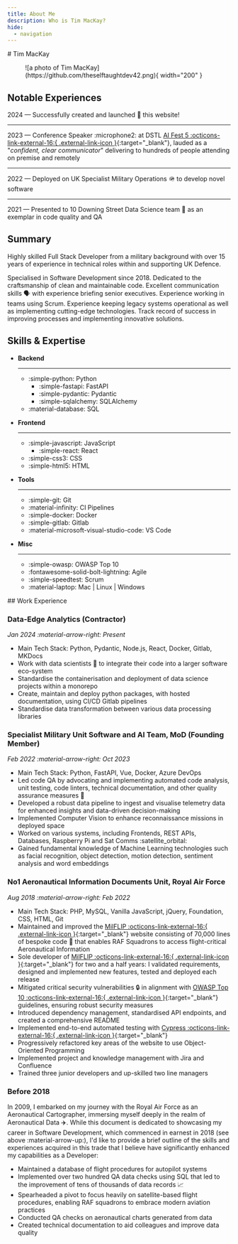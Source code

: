 ```yaml
---
title: About Me
description: Who is Tim MacKay?
hide:
  - navigation
---
```

<div class="centered" markdown>
# Tim MacKay
</div>

<figure markdown>
  ![a photo of Tim MacKay](https://github.com/theselftaughtdev42.png){ width="200" }
</figure>


## Notable Experiences
2024 — Successfully created and launched :rocket: this website!

---

2023 — Conference Speaker :microphone2: at DSTL [AI Fest 5 :octicons-link-external-16:{ .external-link-icon }](https://www.gov.uk/government/news/ai-fest-5-bringing-together-top-minds-in-artificial-intelligence){:target="_blank"}, lauded as a "*confident, clear communicator*" delivering to hundreds of people attending on premise and remotely

---

2022 — Deployed on UK Specialist Military Operations :military_helmet: to develop novel software

---

2021 — Presented to 10 Downing Street Data Science team :speech_balloon: as an exemplar in code quality and QA


## Summary
Highly skilled Full Stack Developer from a military background with over 15 years of experience in technical roles within and supporting UK Defence.

Specialised in Software Development since 2018. Dedicated to the craftsmanship of clean and maintainable code. Excellent communication skills :speaking_head: with experience briefing senior executives. Experience working in teams using Scrum. Experience keeping legacy systems operational as well as implementing cutting-edge technologies. Track record of success in improving processes and implementing innovative solutions.


## Skills & Expertise
<div class="grid cards" markdown>

- __Backend__

    ---

    - :simple-python:  Python
        - :simple-fastapi:  FastAPI
        - :simple-pydantic: Pydantic
        - :simple-sqlalchemy: SQLAlchemy
    - :material-database: SQL

- __Frontend__

    ---
    
    - :simple-javascript: JavaScript
        - :simple-react: React
    - :simple-css3: CSS
    - :simple-html5: HTML

- __Tools__

    ---

    - :simple-git: Git
    - :material-infinity: CI Pipelines
    - :simple-docker: Docker
    - :simple-gitlab: Gitlab
    - :material-microsoft-visual-studio-code: VS Code

- __Misc__

    ---

    - :simple-owasp: OWASP Top 10
    - :fontawesome-solid-bolt-lightning: Agile
    - :simple-speedtest: Scrum
    - :material-laptop: Mac | Linux | Windows

</div>


## Work Experience
### Data-Edge Analytics (Contractor)
*Jan 2024 :material-arrow-right: Present*

- Main Tech Stack: Python, Pydantic, Node.js, React, Docker, Gitlab, MKDocs
- Work with data scientists :test_tube: to integrate their code into a larger software eco-system
- Standardise the containerisation and deployment of data science projects within a monorepo
- Create, maintain and deploy python packages, with hosted documentation, using CI/CD Gitlab pipelines
- Standardise data transformation between various data processing libraries

### Specialist Military Unit Software and AI Team, MoD (Founding Member)
*Feb 2022 :material-arrow-right: Oct 2023*

- Main Tech Stack: Python, FastAPI, Vue, Docker, Azure DevOps
- Led code QA by advocating and implementing automated code analysis, unit testing, code linters, technical documentation, and other quality assurance measures :rocket:
- Developed a robust data pipeline to ingest and visualise telemetry data for enhanced insights and data-driven decision-making
- Implemented Computer Vision to enhance reconnaissance missions in deployed space
- Worked on various systems, including Frontends, REST APIs, Databases, Raspberry Pi and Sat Comms :satellite_orbital:
- Gained fundamental knowledge of Machine Learning technologies such as facial recognition, object detection, motion detection, sentiment analysis and word embeddings

### No1 Aeronautical Information Documents Unit, Royal Air Force
*Aug 2018 :material-arrow-right: Feb 2022*

- Main Tech Stack: PHP, MySQL, Vanilla JavaScript, jQuery, Foundation, CSS, HTML, Git
- Maintained and improved the [MilFLIP :octicons-link-external-16:{ .external-link-icon }](https://www.aidu.mod.uk/Milflip/){:target="_blank"} website consisting of 70,000 lines of bespoke code :exploding_head: that enables RAF Squadrons to access flight-critical Aeronautical Information
- Sole developer of [MilFLIP :octicons-link-external-16:{ .external-link-icon }](https://www.aidu.mod.uk/Milflip/){:target="_blank"} for two and a half years: I validated requirements, designed and implemented new features, tested and deployed each release
- Mitigated critical security vulnerabilities :lock: in alignment with [OWASP Top 10 :octicons-link-external-16:{ .external-link-icon }](https://owasp.org/Top10/){:target="_blank"} guidelines, ensuring robust security measures
- Introduced dependency management, standardised API endpoints, and created a comprehensive README
- Implemented end-to-end automated testing with [Cypress :octicons-link-external-16:{ .external-link-icon }](https://www.cypress.io){:target="_blank"}
- Progressively refactored key areas of the website to use Object-Oriented Programming
- Implemented project and knowledge management with Jira and Confluence
- Trained three junior developers and up-skilled two line managers


### Before 2018

In 2009, I embarked on my journey with the Royal Air Force as an Aeronautical Cartographer, immersing myself deeply in the realm of Aeronautical Data :airplane:. While this document is dedicated to showcasing my career in Software Development, which commenced in earnest in 2018 (see above :material-arrow-up:), I'd like to provide a brief outline of the skills and experiences acquired in this trade that I believe have significantly enhanced my capabilities as a Developer:

- Maintained a database of flight procedures for autopilot systems
- Implemented over two hundred QA data checks using SQL that led to the improvement of tens of thousands of data records :chart_with_upwards_trend:
- Spearheaded a pivot to focus heavily on satellite-based flight procedures, enabling RAF squadrons to embrace modern aviation practices
- Conducted QA checks on aeronautical charts generated from data
- Created technical documentation to aid colleagues and improve data quality